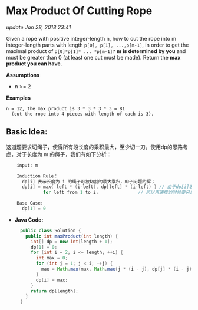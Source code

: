 # Max Product Of Cutting Rope

_update Jan 28, 2018 23:41_

Given a rope with positive integer-length n, how to cut the rope into m integer-length parts with length `p[0], p[1], ...,p[m-1]`, in order to get the maximal product of `p[0]*p[1]* ... *p[m-1]?` **m is determined by you** and must be greater than 0 \(at least one cut must be made\). Return the **max product you can have**.

**Assumptions**

* n &gt;= 2

**Examples**

```text
n = 12, the max product is 3 * 3 * 3 * 3 = 81
  (cut the rope into 4 pieces with length of each is 3).
```

## Basic Idea:

这道题要求切绳子，使得所有段长度的乘积最大，至少切一刀。使用dp的思路考虑，对于长度为 m 的绳子，我们有如下分析：

```c
    input: m

    Induction Rule：
      dp[i] 表示长度为 i 的绳子可被切割的最大乘积，即子问题的解；
      dp[i] = max{ left * (i-left), dp[left] * (i-left) } // 由于dp[i]表示的是至少切一刀的最大乘积，
              for left from 1 to i;               // 所以再递推的时候要另外考虑之前段一刀不切的情况

    Base Case:
      dp[1] = 0
```

* **Java Code:**

  ```java
    public class Solution {
      public int maxProduct(int length) {
        int[] dp = new int[length + 1];
        dp[1] = 0;
        for (int i = 2; i <= length; ++i) {
          int max = 0;
          for (int j = 1; j < i; ++j) {
            max = Math.max(max, Math.max(j * (i - j), dp[j] * (i - j)));
          }
          dp[i] = max;
        }
        return dp[length];
      }
    }
  ```


